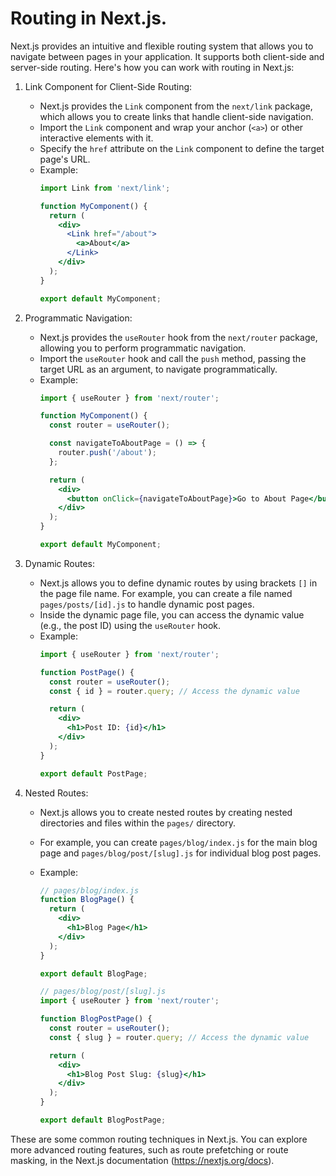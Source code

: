 # Routing in Next.js.

Next.js provides an intuitive and flexible routing system that allows you to navigate between pages in your application. It supports both client-side and server-side routing. Here's how you can work with routing in Next.js:

1. Link Component for Client-Side Routing:
   - Next.js provides the `Link` component from the `next/link` package, which allows you to create links that handle client-side navigation.
   - Import the `Link` component and wrap your anchor (`<a>`) or other interactive elements with it.
   - Specify the `href` attribute on the `Link` component to define the target page's URL.
   - Example:
     ```jsx
     import Link from 'next/link';

     function MyComponent() {
       return (
         <div>
           <Link href="/about">
             <a>About</a>
           </Link>
         </div>
       );
     }

     export default MyComponent;
     ```

2. Programmatic Navigation:
   - Next.js provides the `useRouter` hook from the `next/router` package, allowing you to perform programmatic navigation.
   - Import the `useRouter` hook and call the `push` method, passing the target URL as an argument, to navigate programmatically.
   - Example:
     ```jsx
     import { useRouter } from 'next/router';

     function MyComponent() {
       const router = useRouter();

       const navigateToAboutPage = () => {
         router.push('/about');
       };

       return (
         <div>
           <button onClick={navigateToAboutPage}>Go to About Page</button>
         </div>
       );
     }

     export default MyComponent;
     ```

3. Dynamic Routes:
   - Next.js allows you to define dynamic routes by using brackets `[]` in the page file name. For example, you can create a file named `pages/posts/[id].js` to handle dynamic post pages.
   - Inside the dynamic page file, you can access the dynamic value (e.g., the post ID) using the `useRouter` hook.
   - Example:
     ```jsx
     import { useRouter } from 'next/router';

     function PostPage() {
       const router = useRouter();
       const { id } = router.query; // Access the dynamic value

       return (
         <div>
           <h1>Post ID: {id}</h1>
         </div>
       );
     }

     export default PostPage;
     ```

4. Nested Routes:
   - Next.js allows you to create nested routes by creating nested directories and files within the `pages/` directory.
   - For example, you can create `pages/blog/index.js` for the main blog page and `pages/blog/post/[slug].js` for individual blog post pages.
   - Example:
     ```jsx
     // pages/blog/index.js
     function BlogPage() {
       return (
         <div>
           <h1>Blog Page</h1>
         </div>
       );
     }

     export default BlogPage;
     ```

     ```jsx
     // pages/blog/post/[slug].js
     import { useRouter } from 'next/router';

     function BlogPostPage() {
       const router = useRouter();
       const { slug } = router.query; // Access the dynamic value

       return (
         <div>
           <h1>Blog Post Slug: {slug}</h1>
         </div>
       );
     }

     export default BlogPostPage;
     ```

These are some common routing techniques in Next.js. You can explore more advanced routing features, such as route prefetching or route masking, in the Next.js documentation (https://nextjs.org/docs).